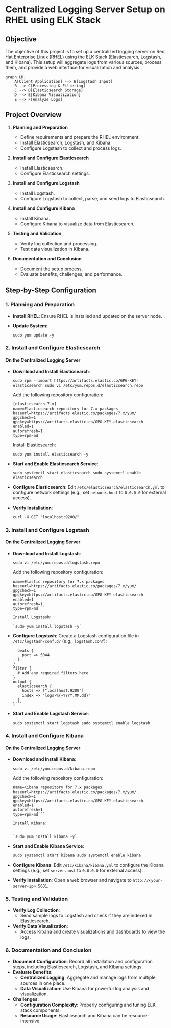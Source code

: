 # Centralized Logging Server Setup on RHEL using ELK Stack

## Objective

The objective of this project is to set up a centralized logging server on Red Hat Enterprise Linux (RHEL) 
using the ELK Stack (Elasticsearch, Logstash, and Kibana). This setup will aggregate logs from various 
sources, process them, and provide a web interface for visualization and analysis.

```mermaid
graph LR;
    A[Client Application] --> B[Logstash Input]
    B --> C[Processing & Filtering]
    C --> D[Elasticsearch Storage]
    D --> E[Kibana Visualization]
    E --> F[Analyze Logs]
```

## Project Overview

1.  **Planning and Preparation**
    
    -   Define requirements and prepare the RHEL environment.
    -   Install Elasticsearch, Logstash, and Kibana.
    -   Configure Logstash to collect and process logs.
2.  **Install and Configure Elasticsearch**
    
    -   Install Elasticsearch.
    -   Configure Elasticsearch settings.
3.  **Install and Configure Logstash**
    
    -   Install Logstash.
    -   Configure Logstash to collect, parse, and send logs to Elasticsearch.
4.  **Install and Configure Kibana**
    
    -   Install Kibana.
    -   Configure Kibana to visualize data from Elasticsearch.
5.  **Testing and Validation**
    
    -   Verify log collection and processing.
    -   Test data visualization in Kibana.
6.  **Documentation and Conclusion**
    
    -   Document the setup process.
    -   Evaluate benefits, challenges, and performance.

## Step-by-Step Configuration

### 1. Planning and Preparation

-   **Install RHEL**: Ensure RHEL is installed and updated on the server node.
-   **Update System**:
    
    `sudo yum update -y` 
    

### 2. Install and Configure Elasticsearch

#### On the Centralized Logging Server

-   **Download and Install Elasticsearch**:

    
    `sudo rpm --import https://artifacts.elastic.co/GPG-KEY-elasticsearch
    sudo vi /etc/yum.repos.d/elasticsearch.repo` 
    
    Add the following repository configuration:
    
    
    ```
    [elasticsearch-7.x]
    name=Elasticsearch repository for 7.x packages
    baseurl=https://artifacts.elastic.co/packages/7.x/yum/
    gpgcheck=1
    gpgkey=https://artifacts.elastic.co/GPG-KEY-elasticsearch
    enabled=1
    autorefresh=1
    type=rpm-md
    ``` 
    
    Install Elasticsearch:

    
    `sudo yum install elasticsearch -y` 
    
-   **Start and Enable Elasticsearch Service**:

    
    `sudo systemctl start elasticsearch
    sudo systemctl enable elasticsearch` 
    
-   **Configure Elasticsearch**: Edit `/etc/elasticsearch/elasticsearch.yml` to configure network settings 
(e.g., set `network.host` to `0.0.0.0` for external access).
    
-   **Verify Installation**:

    
    `curl -X GET "localhost:9200/"` 
    

### 3. Install and Configure Logstash

#### On the Centralized Logging Server

-   **Download and Install Logstash**:

    
    `sudo vi /etc/yum.repos.d/logstash.repo` 
    
    Add the following repository configuration:

    
    ```[logstash-7.x]
    name=Elastic repository for 7.x packages
    baseurl=https://artifacts.elastic.co/packages/7.x/yum/
    gpgcheck=1
    gpgkey=https://artifacts.elastic.co/GPG-KEY-elasticsearch
    enabled=1
    autorefresh=1
    type=rpm-md``` 
    
    Install Logstash:

    `sudo yum install logstash -y` 
    
-   **Configure Logstash**: Create a Logstash configuration file in `/etc/logstash/conf.d/` (e.g., 
`logstash.conf`):

    
    ```input {
      beats {
        port => 5044
      }
    }
    filter {
      # Add any required filters here
    }
    output {
      elasticsearch {
        hosts => ["localhost:9200"]
        index => "logs-%{+YYYY.MM.dd}"
      }
    }``` 
    
-   **Start and Enable Logstash Service**:

    
    `sudo systemctl start logstash
    sudo systemctl enable logstash` 
    

### 4. Install and Configure Kibana

#### On the Centralized Logging Server

-   **Download and Install Kibana**:

    
    `sudo vi /etc/yum.repos.d/kibana.repo` 
    
    Add the following repository configuration:

    
    ```[kibana-7.x]
    name=Kibana repository for 7.x packages
    baseurl=https://artifacts.elastic.co/packages/7.x/yum/
    gpgcheck=1
    gpgkey=https://artifacts.elastic.co/GPG-KEY-elasticsearch
    enabled=1
    autorefresh=1
    type=rpm-md``` 
    
    Install Kibana:

    
    `sudo yum install kibana -y` 
    
-   **Start and Enable Kibana Service**:

    
    `sudo systemctl start kibana
    sudo systemctl enable kibana` 
    
-   **Configure Kibana**: Edit `/etc/kibana/kibana.yml` to configure the Kibana settings (e.g., set 
`server.host` to `0.0.0.0` for external access).
    
-   **Verify Installation**: Open a web browser and navigate to `http://<your-server-ip>:5601`.
    

### 5. Testing and Validation

-   **Verify Log Collection**:
    -   Send sample logs to Logstash and check if they are indexed in Elasticsearch.
-   **Verify Data Visualization**:
    -   Access Kibana and create visualizations and dashboards to view the logs.

### 6. Documentation and Conclusion

-   **Document Configuration**: Record all installation and configuration steps, including Elasticsearch, 
Logstash, and Kibana settings.
-   **Evaluate Benefits**:
    -   **Centralized Logging**: Aggregate and manage logs from multiple sources in one place.
    -   **Data Visualization**: Use Kibana for powerful log analysis and visualization.
-   **Challenges**:
    -   **Configuration Complexity**: Properly configuring and tuning ELK stack components.
    -   **Resource Usage**: Elasticsearch and Kibana can be resource-intensive.
